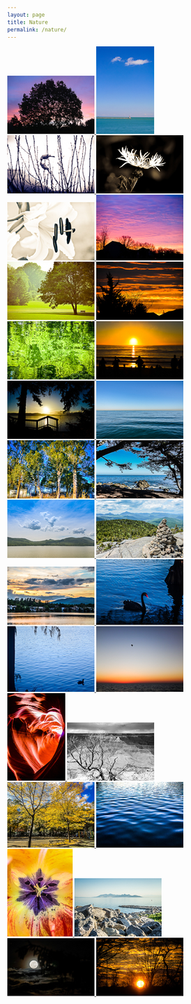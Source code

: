 ```yaml
---
layout: page
title: Nature
permalink: /nature/
---
```


<div id="galleria">
    <a href="/assets/photos/nature/n01.jpg">
        <img src="/assets/photos/nature/thumb-n/n01.jpg">
    </a>
    <a href="/assets/photos/nature/n02.jpg">
        <img src="/assets/photos/nature/thumb-n/n02.jpg">
    </a>
    <a href="/assets/photos/nature/n03.jpg">
        <img src="/assets/photos/nature/thumb-n/n03.jpg">
    </a>
    <a href="/assets/photos/nature/n04.jpg">
        <img src="/assets/photos/nature/thumb-n/n04.jpg">
    </a>
    <a href="/assets/photos/nature/n05.jpg">
        <img src="/assets/photos/nature/thumb-n/n05.jpg">
    </a>
    <a href="/assets/photos/nature/n06.jpg">
        <img src="/assets/photos/nature/thumb-n/n06.jpg">
    </a>
    <a href="/assets/photos/nature/n07.jpg">
        <img src="/assets/photos/nature/thumb-n/n07.jpg">
    </a>
    <a href="/assets/photos/nature/n08.jpg">
        <img src="/assets/photos/nature/thumb-n/n08.jpg">
    </a>
    <a href="/assets/photos/nature/n09.jpg">
        <img src="/assets/photos/nature/thumb-n/n09.jpg">
    </a>
    <a href="/assets/photos/nature/n10.jpg">
        <img src="/assets/photos/nature/thumb-n/n10.jpg">
    </a>
    <a href="/assets/photos/nature/n11.jpg">
        <img src="/assets/photos/nature/thumb-n/n11.jpg">
    </a>
    <a href="/assets/photos/nature/n12.jpg">
        <img src="/assets/photos/nature/thumb-n/n12.jpg">
    </a>
    <a href="/assets/photos/nature/n13.jpg">
        <img src="/assets/photos/nature/thumb-n/n13.jpg">
    </a>
    <a href="/assets/photos/nature/n14.jpg">
        <img src="/assets/photos/nature/thumb-n/n14.jpg">
    </a>
    <a href="/assets/photos/nature/n15.jpg">
        <img src="/assets/photos/nature/thumb-n/n15.jpg">
    </a>
    <a href="/assets/photos/nature/n16.jpg">
        <img src="/assets/photos/nature/thumb-n/n16.jpg">
    </a>
    <a href="/assets/photos/nature/n17.jpg">
        <img src="/assets/photos/nature/thumb-n/n17.jpg">
    </a>
    <a href="/assets/photos/nature/n18.jpg">
        <img src="/assets/photos/nature/thumb-n/n18.jpg">
    </a>
    <a href="/assets/photos/nature/n19.jpg">
        <img src="/assets/photos/nature/thumb-n/n19.jpg">
    </a>
    <a href="/assets/photos/nature/n20.jpg">
        <img src="/assets/photos/nature/thumb-n/n20.jpg">
    </a>
    <a href="/assets/photos/nature/n21.jpg">
        <img src="/assets/photos/nature/thumb-n/n21.jpg">
    </a>
    <a href="/assets/photos/nature/n22.jpg">
        <img src="/assets/photos/nature/thumb-n/n22.jpg">
    </a>
    <a href="/assets/photos/nature/n23.jpg">
        <img src="/assets/photos/nature/thumb-n/n23.jpg">
    </a>
    <a href="/assets/photos/nature/n24.jpg">
        <img src="/assets/photos/nature/thumb-n/n24.jpg">
    </a>
    <a href="/assets/photos/nature/n25.jpg">
        <img src="/assets/photos/nature/thumb-n/n25.jpg">
    </a>
    <a href="/assets/photos/nature/n26.jpg">
        <img src="/assets/photos/nature/thumb-n/n26.jpg">
    </a>
    <a href="/assets/photos/nature/n27.jpg">
        <img src="/assets/photos/nature/thumb-n/n27.jpg">
    </a>
    <a href="/assets/photos/nature/n28.jpg">
        <img src="/assets/photos/nature/thumb-n/n28.jpg">
    </a>
</div>

<script src="https://ajax.googleapis.com/ajax/libs/jquery/2.1.1/jquery.min.js"></script>
  <script src="https://maxcdn.bootstrapcdn.com/bootstrap/3.3.7/js/bootstrap.min.js" integrity="sha384-Tc5IQib027qvyjSMfHjOMaLkfuWVxZxUPnCJA7l2mCWNIpG9mGCD8wGNIcPD7Txa"
    crossorigin="anonymous"></script>
  <script src="/assets/js/galleria-1.4.2.min.js"></script>
  <script>
    // Load the custom theme
    Galleria.loadTheme('/assets/js/galleria/galleria.portfolio.js');
    // Configure Galleria
    Galleria.configure({
      showInfo: false
    });
    // Initialize Galleria
    Galleria.run('#galleria');
  </script>